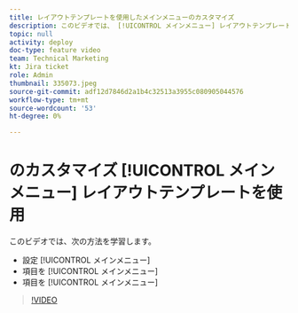 ```yaml
---
title: レイアウトテンプレートを使用したメインメニューのカスタマイズ
description: このビデオでは、 [!UICONTROL メインメニュー] レイアウトテンプレートを使用します。
topic: null
activity: deploy
doc-type: feature video
team: Technical Marketing
kt: Jira ticket
role: Admin
thumbnail: 335073.jpeg
source-git-commit: adf12d7846d2a1b4c32513a3955c080905044576
workflow-type: tm+mt
source-wordcount: '53'
ht-degree: 0%

---
```


# のカスタマイズ [!UICONTROL メインメニュー] レイアウトテンプレートを使用

このビデオでは、次の方法を学習します。

* 設定 [!UICONTROL メインメニュー]
* 項目を [!UICONTROL メインメニュー]
* 項目を [!UICONTROL メインメニュー]


>[!VIDEO](https://video.tv.adobe.com/v/335073/?quality=12)
